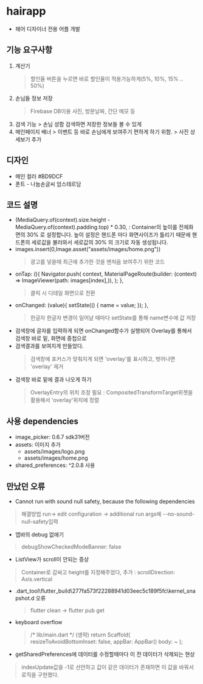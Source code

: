 # hairapp

- 헤어 디자이너 전용 어플 개발

## 기능 요구사항
 1. 계산기
    > 할인율 버튼을 누르면 바로 할인율이 적용가능하게(5%, 10%, 15% .. 50%)
 2. 손님들 정보 저장
       > Firebase DB이용
       >  사진, 방문날짜, 간단 메모 등
3. 검색 기능
       > 손님 성함 검색하면 저장한 정보들 볼 수 있게
4. 메인페이지 배너
       > 이벤트 등 바로 손님에게 보여주기 편하게 하기 위함.
        > 사진 상세보기 추가

## 디자인
 - 메인 컬러 #BD9DCF
 - 폰트 - 나눔손글씨 암스테르담


## 코드 설명

- (MediaQuery.of(context).size.height - MediaQuery.of(context).padding.top) * 0.30, :
       Container의 높이를 전체화면의 30% 로 설정합니다. 높이 설정은 핸드폰 마다 화면사이즈가
       틀리기 때문에 핸드폰의 세로값을 불러와서 세로값의 30% 의 크기로 자동 생성됩니다.
-  images.insert(0,Image.asset("assets/images/home.png"))
    > 광고를 넣을때 최근에 추가한 것을 맨처음 보여주기 위한 코드
- onTap: (){
  Navigator.push(
  context,
  MaterialPageRoute(builder: (context) => ImageViewer(path: images[index],)),
  );
  },
    > 클릭 시 디테일 화면으로 전환
- onChanged: (value){
  setState(() {
  name = value;
  });
  },
  > 한글자 한글자 변경이 일어날 때마다 setState를 통해 name변수에 값 저장
- 검색창에 글자를 입력하게 되면 onChanged함수가 실행되어 Overlay를 통해서 검색창 바로 밑, 화면에 중첩으로
- 검색결과를 보여지게 만들었다.
    > 검색창에 포커스가 맞춰지게 되면 'overlay'를 표시하고, 벗어나면 'overlay' 제거
- 검색창 바로 밑에 결과 나오게 하기
  > OverlayEntry의 위치 조정 필요 : CompositedTransformTarget위젯을 활용해서 'overlay'위치에 정렬
## 사용 dependencies
- image_picker: 0.6.7 sdk31버전
-   assets: 이미지 추가
    - assets/images/logo.png
    - assets/images/home.png 
- shared_preferences: ^2.0.8 사용

## 만났던 오류

- Cannot run with sound null safety, because the following dependencies
 > 해결방법 run-> edit configuration -> additional run args에 --no-sound-null-safety입력
- 앱바의 debug 없애기
 > debugShowCheckedModeBanner: false
- ListView가 scroll이 안되는 증상
 > Container로 감싸고 height를 지정해주었다, 추가 : scrollDirection: Axis.vertical
- .dart_tool\flutter_build\277fa573f22288941d03eec5c189f5fc\kernel_snapshot.d 오류
  > flutter clean -> flutter pub get
- keyboard overflow
  > /* lib/main.dart */
  (생략)
  return Scaffold(
  resizeToAvoidBottomInset: false,
  appBar: AppBar()
  body: ~
  );
- getSharedPreferences에 데이터를 수정할때마다 이 전 데이터가 삭제되는 현상
 > indexUpdate값을 -1로 선언하고 값이 같은 데이터가 존재하면 이 값을 바꿔서 로직을 구현했다.